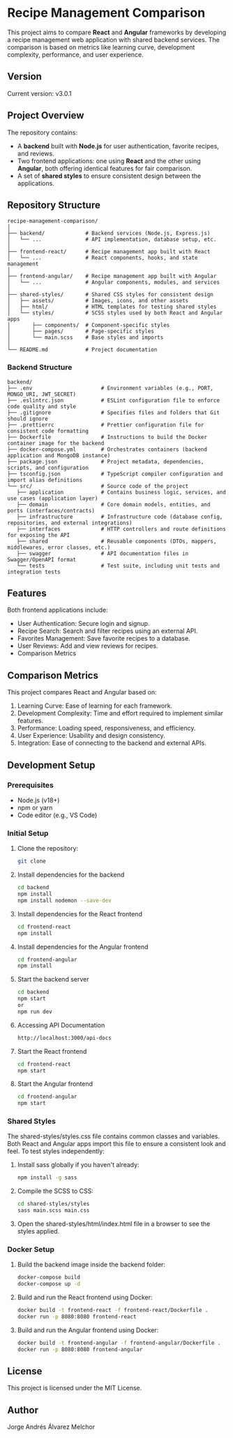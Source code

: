# Recipe Management Comparison

This project aims to compare **React** and **Angular** frameworks by developing a recipe management web application with shared backend services. The comparison is based on metrics like learning curve, development complexity, performance, and user experience.

## Version
Current version: v3.0.1

## Project Overview

The repository contains:
- A **backend** built with **Node.js** for user authentication, favorite recipes, and reviews.
- Two frontend applications: one using **React** and the other using **Angular**, both offering identical features for fair comparison.
- A set of **shared styles** to ensure consistent design between the applications.

## Repository Structure

```plaintext
recipe-management-comparison/
│
├── backend/             # Backend services (Node.js, Express.js)
│   └── ...              # API implementation, database setup, etc.
│
├── frontend-react/      # Recipe management app built with React
│   └── ...              # React components, hooks, and state management
│
├── frontend-angular/    # Recipe management app built with Angular
│   └── ...              # Angular components, modules, and services
│
├── shared-styles/       # Shared CSS styles for consistent design
│   ├── assets/          # Images, icons, and other assets
│   ├── html/            # HTML templates for testing shared styles
│   └── styles/          # SCSS styles used by both React and Angular apps
│       ├── components/  # Component-specific styles
│       ├── pages/       # Page-specific styles
│       └── main.scss    # Base styles and imports
│
└── README.md            # Project documentation

```

### Backend Structure

```plaintext
backend/
├── .env                      # Environment variables (e.g., PORT, MONGO_URI, JWT_SECRET)
├── .eslintrc.json            # ESLint configuration file to enforce code quality and style
├── .gitignore                # Specifies files and folders that Git should ignore
├── .prettierrc               # Prettier configuration file for consistent code formatting
├── Dockerfile                # Instructions to build the Docker container image for the backend
├── docker-compose.yml        # Orchestrates containers (backend application and MongoDB instance)
├── package.json              # Project metadata, dependencies, scripts, and configuration
├── tsconfig.json             # TypeScript compiler configuration and import alias definitions
└── src/                      # Source code of the project
   ├── application            # Contains business logic, services, and use cases (application layer)
   ├── domain                 # Core domain models, entities, and ports (interfaces/contracts)
   ├── infrastructure         # Infrastructure code (database config, repositories, and external integrations)
   ├── interfaces             # HTTP controllers and route definitions for exposing the API
   ├── shared                 # Reusable components (DTOs, mappers, middlewares, error classes, etc.)
   ├── swagger                # API documentation files in Swagger/OpenAPI format
   └── tests                  # Test suite, including unit tests and integration tests
```

## Features

Both frontend applications include:
- User Authentication: Secure login and signup.
- Recipe Search: Search and filter recipes using an external API.
- Favorites Management: Save favorite recipes to a database.
- User Reviews: Add and view reviews for recipes.
- Comparison Metrics

## Comparison Metrics

This project compares React and Angular based on:
1. Learning Curve: Ease of learning for each framework.
2. Development Complexity: Time and effort required to implement similar features.
3. Performance: Loading speed, responsiveness, and efficiency.
4. User Experience: Usability and design consistency.
5. Integration: Ease of connecting to the backend and external APIs.

## Development Setup
### Prerequisites
- Node.js (v18+)
- npm or yarn
- Code editor (e.g., VS Code)

### Initial Setup

1. Clone the repository:
   ```bash
   git clone
    ```

2. Install dependencies for the backend

    ```bash
    cd backend
    npm install
    npm install nodemon --save-dev
    ```

3. Install dependencies for the React frontend

    ```bash
    cd frontend-react
    npm install
    ```

4. Install dependencies for the Angular frontend

    ```bash
    cd frontend-angular
    npm install
    ```

5. Start the backend server

    ```bash
    cd backend
    npm start 
    or
    npm run dev
    ```

6. Accessing API Documentation

    ```bash
    http://localhost:3000/api-docs
    ```

7. Start the React frontend

    ```bash
    cd frontend-react
    npm start
    ```

8. Start the Angular frontend

    ```bash
    cd frontend-angular
    npm start
    ```

### Shared Styles
The shared-styles/styles.css file contains common classes and variables. Both React and Angular apps import this file to ensure a consistent look and feel.
To test styles independently:

1. Install sass globally if you haven't already:

   ```bash
   npm install -g sass 
   ```

2. Compile the SCSS to CSS:

   ```bash
   cd shared-styles/styles 
   sass main.scss main.css
   ```

3. Open the shared-styles/html/index.html file in a browser to see the styles applied.

### Docker Setup

1. Build the backend image inside the backend folder:

    ```bash
    docker-compose build
    docker-compose up -d
    ```
   
2. Build and run the React frontend using Docker:

    ```bash
    docker build -t frontend-react -f frontend-react/Dockerfile .
    docker run -p 8080:8080 frontend-react
    ```

3. Build and run the Angular frontend using Docker:

    ```bash
    docker build -t frontend-angular -f frontend-angular/Dockerfile .
    docker run -p 8080:8080 frontend-angular
    ```
   
## License
This project is licensed under the MIT License.

## Author
Jorge Andrés Álvarez Melchor

